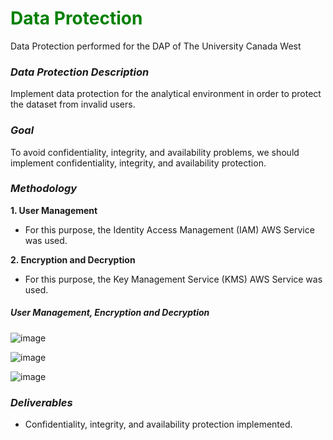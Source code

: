 # <font color="green">Data Protection</font> 

Data Protection performed for the DAP of The University Canada West

### ***Data Protection Description***

Implement data protection for the analytical environment in order to protect the dataset from invalid users. 

### ***Goal***
To avoid confidentiality, integrity, and availability problems, we should implement confidentiality, integrity, and availability protection. 

### ***Methodology***

**1. User Management**
- For this purpose, the Identity Access Management (IAM) AWS Service was used.

**2. Encryption and Decryption**
- For this purpose, the Key Management Service (KMS) AWS Service was used.

##### **User Management, Encryption and Decryption**

![image](https://github.com/user-attachments/assets/7052277a-08c5-408a-bcf9-de2b1a75a206)

![image](https://github.com/user-attachments/assets/8fa705d2-dede-4c4b-b9fe-81f3b60cb688)

![image](https://github.com/user-attachments/assets/7e2554a2-4238-405e-b88d-8e1b0c192a1d)


### ***Deliverables***
-  Confidentiality, integrity, and availability protection implemented.

